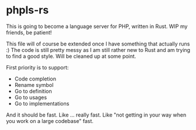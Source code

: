 # phpls-rs
This is going to become a language server for PHP, written in Rust. WIP my friends, be patient!

This file will of course be extended once I have something that actually runs :) 
The code is still pretty messy as I am still rather new to Rust and am trying to find a good style. Will be cleaned up at some point.

First priority is to support:

* Code completion
* Rename symbol
* Go to definition
* Go to usages
* Go to implementations

And it should be fast. Like ... really fast. Like "not getting in your way when you work on a large codebase" fast.